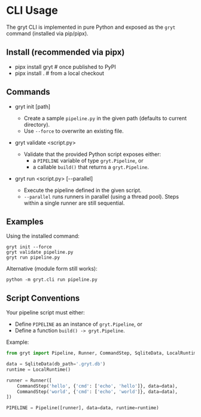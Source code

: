 # CLI Usage

The gryt CLI is implemented in pure Python and exposed as the `gryt` command (installed via pip/pipx).

## Install (recommended via pipx)

- pipx install gryt  # once published to PyPI
- pipx install .     # from a local checkout

## Commands

- gryt init [path]
  - Create a sample `pipeline.py` in the given path (defaults to current directory).
  - Use `--force` to overwrite an existing file.

- gryt validate <script.py>
  - Validate that the provided Python script exposes either:
    - a `PIPELINE` variable of type `gryt.Pipeline`, or
    - a callable `build()` that returns a `gryt.Pipeline`.

- gryt run <script.py> [--parallel]
  - Execute the pipeline defined in the given script.
  - `--parallel` runs runners in parallel (using a thread pool). Steps within a single runner are still sequential.

## Examples

Using the installed command:
```
gryt init --force
gryt validate pipeline.py
gryt run pipeline.py
```

Alternative (module form still works):
```
python -m gryt.cli run pipeline.py
```

## Script Conventions

Your pipeline script must either:

- Define `PIPELINE` as an instance of `gryt.Pipeline`, or
- Define a function `build() -> gryt.Pipeline`.

Example:
```python
from gryt import Pipeline, Runner, CommandStep, SqliteData, LocalRuntime

data = SqliteData(db_path='.gryt.db')
runtime = LocalRuntime()

runner = Runner([
    CommandStep('hello', {'cmd': ['echo', 'hello']}, data=data),
    CommandStep('world', {'cmd': ['echo', 'world']}, data=data),
])

PIPELINE = Pipeline([runner], data=data, runtime=runtime)
```
